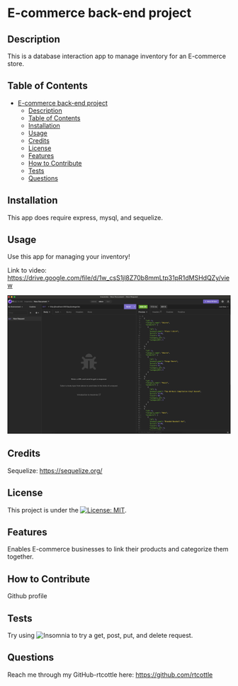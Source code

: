 # E-commerce back-end project

## Description

This is a database interaction app to manage inventory for an E-commerce store.

## Table of Contents

- [E-commerce back-end project](#e-commerce-back-end-project)
  - [Description](#description)
  - [Table of Contents](#table-of-contents)
  - [Installation](#installation)
  - [Usage](#usage)
  - [Credits](#credits)
  - [License](#license)
  - [Features](#features)
  - [How to Contribute](#how-to-contribute)
  - [Tests](#tests)
  - [Questions](#questions)

## Installation

This app does require express, mysql, and sequelize.

## Usage

Use this app for managing your inventory!

Link to video: https://drive.google.com/file/d/1w_csS1jl8Z70b8mmLtp31pR1dMSHdQZy/view

![screenshot](./screenshot.png)

## Credits

Sequelize: https://sequelize.org/

## License

This project is under the [![License: MIT](https://img.shields.io/badge/License-MIT-yellow.svg)](https://opensource.org/licenses/MIT).

## Features

Enables E-commerce businesses to link their products and categorize them together.

## How to Contribute

Github profile

## Tests

Try using ![Insomnia](https://insomnia.rest/download) to try a get, post, put, and delete request.

## Questions

Reach me through my GitHub-rtcottle here: https://github.com/rtcottle
